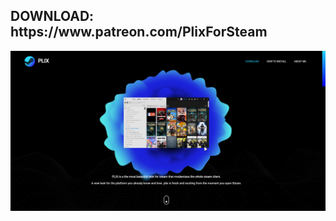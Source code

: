 <H2>DOWNLOAD: https://www.patreon.com/PlixForSteam</H2>

<img src="PLIXFORSTEAM.png"
     alt="PLIXFORSTEAM" />